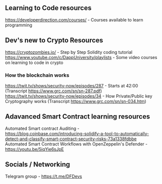 ## Learning to Code resources
https://developerdirection.com/courses/ - Courses available to learn programming

## Dev's new to Crypto Resources

https://cryptozombies.io/ - Step by Step Solidity coding tutorial
https://www.youtube.com/c/DappUniversity/playlists - Some video courses on learning to code in crypto

### How the blockchain works
https://twit.tv/shows/security-now/episodes/287 - Starts at 42:00 (Transcript https://www.grc.com/sn/sn-287.pdf)
https://twit.tv/shows/security-now/episodes/34 - How Private/Public key Cryptography works (Transcript https://www.grc.com/sn/sn-034.htm)


## Adavanced Smart Contract learning resources

Automated Smart contract Auditing - https://blog.coinbase.com/introducing-solidify-a-tool-to-automatically-detect-and-classify-smart-contract-security-risks-73a1338fdbbe
Automated Smart Contract Workflows with OpenZeppelin's Defender - https://youtu.be/5iqYie6sJpE


## Socials / Networking 

Telegram group - https://t.me/DFDevs
